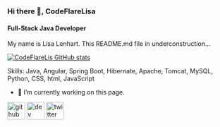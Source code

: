 ### Hi there 👋, CodeFlareLisa
#### Full-Stack Java Developer

My name is Lisa Lenhart. This README.md file in underconstruction...

[![CodeFlareLis GitHub stats](https://github-readme-stats.vercel.app/api?username=codeflarelisa)](https://github.com/anuraghazra/github-readme-stats)

Skills: Java, Angular, Spring Boot, Hibernate, Apache, Tomcat, MySQL, Python, CSS, html, JavaScript





- 🔭 I’m currently working on this page. 

[<img src='https://cdn.jsdelivr.net/npm/simple-icons@3.0.1/icons/github.svg' alt='github' height='40'>](https://github.com/CodeFlareLisa)  [<img src='https://cdn.jsdelivr.net/npm/simple-icons@3.0.1/icons/dev-dot-to.svg' alt='dev' height='40'>](https://dev.to/@CodeFlareLisa)  [<img src='https://cdn.jsdelivr.net/npm/simple-icons@3.0.1/icons/twitter.svg' alt='twitter' height='40'>](https://twitter.com/https://twitter.com/CodeFlareLisa)  







